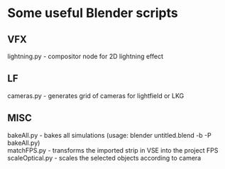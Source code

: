 # Some useful Blender scripts

## VFX
lightning.py - compositor node for 2D lightning effect

## LF
cameras.py - generates grid of cameras for lightfield or LKG

## MISC
bakeAll.py - bakes all simulations (usage: blender untitled.blend -b -P bakeAll.py)\
matchFPS.py - transforms the imported strip in VSE into the project FPS\
scaleOptical.py - scales the selected objects according to camera

